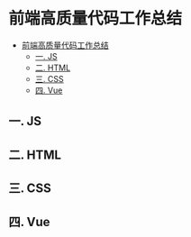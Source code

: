 # 前端高质量代码工作总结

<!-- @import "[TOC]" {cmd="toc" depthFrom=1 depthTo=6 orderedList=false} -->

<!-- code_chunk_output -->

- [前端高质量代码工作总结](#前端高质量代码工作总结)
  - [一. JS](#一-js)
  - [二. HTML](#二-html)
  - [三. CSS](#三-css)
  - [四. Vue](#四-vue)

<!-- /code_chunk_output -->

## 一. JS

## 二. HTML

## 三. CSS

## 四. Vue
